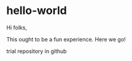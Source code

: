 # hello-world

Hi folks, 

This ought to be a fun experience. Here we go!

trial repository in github
